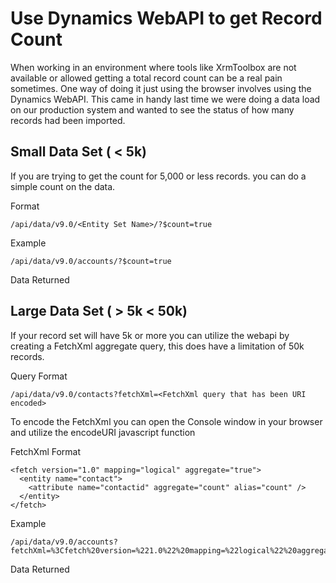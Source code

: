 # Use Dynamics WebAPI to get Record Count

When working in an environment where tools like XrmToolbox are not available or allowed getting a total record count can be a real pain sometimes.  One way of doing it just using the browser involves using the Dynamics WebAPI.  This came in handy last time we were doing a data load on our production system and wanted to see the status of how many records had been imported.

## Small Data Set ( < 5k)
If you are trying to get the count for 5,000 or less records. you can do a simple count on the data.

Format
``````
/api/data/v9.0/<Entity Set Name>/?$count=true
``````

Example
``````
/api/data/v9.0/accounts/?$count=true
``````

Data Returned

## Large Data Set ( > 5k < 50k)
If your record set will have 5k or more you can utilize the webapi by creating a FetchXml aggregate query, this does have a limitation of 50k records. 

Query Format
``````
/api/data/v9.0/contacts?fetchXml=<FetchXml query that has been URI encoded>
``````

To encode the FetchXml you can open the Console window in your browser and utilize the encodeURI javascript function



FetchXml Format
``````
<fetch version="1.0" mapping="logical" aggregate="true">
  <entity name="contact">
    <attribute name="contactid" aggregate="count" alias="count" />
  </entity>
</fetch>
``````

Example
``````
/api/data/v9.0/accounts?fetchXml=%3Cfetch%20version=%221.0%22%20mapping=%22logical%22%20aggregate=%22true%22%3E%3Centity%20name=%22contact%22%3E%3Cattribute%20name=%22contactid%22%20aggregate=%22count%22%20alias=%22count%22%20/%3E%3C/entity%3E%3C/fetch%3E
``````
Data Returned
<!--stackedit_data:
eyJoaXN0b3J5IjpbLTEwNzEzMzEzMjNdfQ==
-->